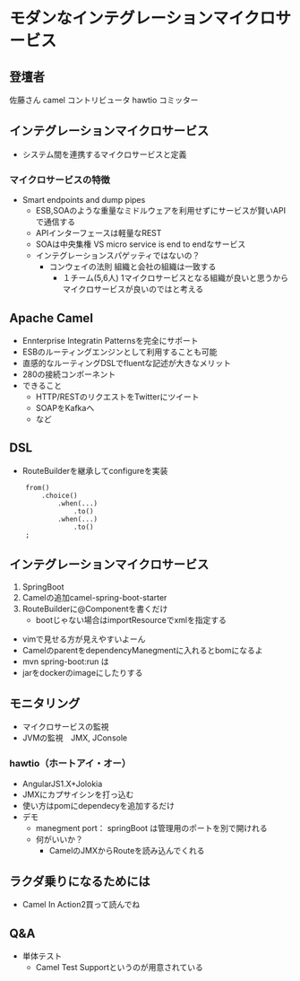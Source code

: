 # モダンなインテグレーションマイクロサービス

## 登壇者
佐藤さん
camel コントリビュータ
hawtio コミッター

## インテグレーションマイクロサービス
* システム間を連携するマイクロサービスと定義

### マイクロサービスの特徴
* Smart endpoints and dump pipes
    * ESB,SOAのような重量なミドルウェアを利用せずにサービスが賢いAPIで通信する
    * APIインターフェースは軽量なREST
    * SOAは中央集権 VS micro service is end to endなサービス
    * インテグレーションスパゲッティではないの？
        * コンウェイの法則 組織と会社の組織は一致する
            * １チーム(5,6人) 1マイクロサービスとなる組織が良いと思うからマイクロサービスが良いのではと考える

## Apache Camel
* Ennterprise Integratin Patternsを完全にサポート
* ESBのルーティングエンジンとして利用することも可能
* 直感的なルーティングDSLでfluentな記述が大きなメリット
* 280の接続コンポーネント
* できること
    * HTTP/RESTのリクエストをTwitterにツイート
    * SOAPをKafkaへ
    * など

## DSL
* RouteBuilderを継承してconfigureを実装
```
    from()
        .choice()
            .when(...)
                .to()
            .when(...)
                .to()
    ;
```

## インテグレーションマイクロサービス
1. SpringBoot
2. Camelの追加camel-spring-boot-starter
3. RouteBuilderに@Componentを書くだけ
    * bootじゃない場合はimportResourceでxmlを指定する
* vimで見せる方が見えやすいよーん
* CamelのparentをdependencyManegmentに入れるとbomになるよ
* mvn spring-boot:run は
* jarをdockerのimageにしたりする

## モニタリング
* マイクロサービスの監視
* JVMの監視　JMX, JConsole

### hawtio（ホートアイ・オー）
* AngularJS1.X+Jolokia
* JMXにカプサイシンを打っ込む
* 使い方はpomにdependecyを追加するだけ
* デモ
    * manegment port： springBoot は管理用のポートを別で開けれる
    * 何がいいか？
        * CamelのJMXからRouteを読み込んでくれる

## ラクダ乗りになるためには
* Camel In Action2買って読んでね

## Q&A
* 単体テスト
    * Camel Test Supportというのが用意されている
